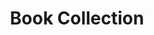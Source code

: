 ---
title: 'Book Collection'
type: 'Science Fiction'
summary: 'Design of a series of three covers and interior layout design for a collection of books. Work done for the subject Diseño Editorial, Catedra Manela, at the University of Buenos Aires, FADU, UBA.'
image: 'https://res.cloudinary.com/juanmartingarcia/image/upload/w_512,f_auto,q_auto:good/projects/book-collection.jpg'
imageSrcset: 'https://res.cloudinary.com/juanmartingarcia/image/upload/w_256,f_auto,q_auto:good/projects/book-collection.jpg 256w, https://res.cloudinary.com/juanmartingarcia/image/upload/w_512,f_auto,q_auto:good/projects/book-collection.jpg 512w, https://res.cloudinary.com/juanmartingarcia/image/upload/w_768,f_auto,q_auto:good/projects/book-collection.jpg 768w, https://res.cloudinary.com/juanmartingarcia/image/upload/w_1024,f_auto,q_auto:good/projects/book-collection.jpg 1024w, https://res.cloudinary.com/juanmartingarcia/image/upload/w_1280,f_auto,q_auto:good/projects/book-collection.jpg 1280w'
url: 'https://www.behance.net/gallery/65517087/Book-Collection-Science-Fiction'
displayOrder: 2
featured: false
tags: ['design', 'editorial']
---